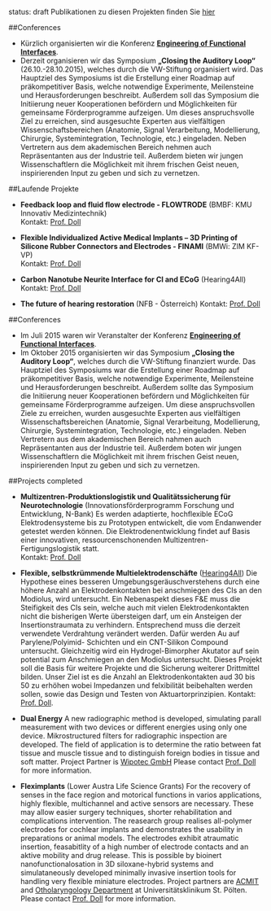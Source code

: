 status: draft
Publikationen zu diesen Projekten finden Sie [hier](publications-de.html)


##Conferences
* Kürzlich organisierten wir die Konferenz **[Engineering of Functional Interfaces](03_enfi-2015.html)**.
* Derzeit organisieren wir das Symposium **„Closing the Auditory Loop“** (26.10.-28.10.2015), welches durch die VW-Stiftung organisiert wird. 
Das Hauptziel des Symposiums ist die Erstellung einer Roadmap auf präkompetitiver Basis, welche notwendige Experimente, Meilensteine und Herausforderungen beschreibt. Außerdem soll das Symposium die Initiierung neuer Kooperationen befördern und Möglichkeiten für gemeinsame Förderprogramme aufzeigen. Um dieses anspruchsvolle Ziel zu erreichen, sind ausgesuchte Experten aus vielfältigen Wissenschaftsbereichen (Anatomie, Signal Verarbeitung, Modellierung, Chirurgie, Systemintegration, Technologie, etc.) eingeladen. Neben Vertretern aus dem akademischen Bereich nehmen auch Repräsentanten aus der Industrie teil. Außerdem bieten wir jungen Wissenschaftlern die Möglichkeit mit ihrem frischen Geist neuen, inspirierenden Input zu geben und sich zu vernetzen. 


##Laufende Projekte

* **Feedback loop and fluid flow electrode - FLOWTRODE** (BMBF: KMU Innovativ Medizintechnik)   
Kontakt: [Prof. Doll](staff.html)

* **Flexible Individualized Active Medical Implants – 3D Printing of Silicone Rubber Connectors and Electrodes - FINAMI** (BMWi: ZIM KF-VP)   
Kontakt: [Prof. Doll](staff.html)

* **Carbon Nanotube Neurite Interface for CI and ECoG** (Hearing4All)
Kontakt: [Prof. Doll](staff.html)

* **The future of hearing restoration** (NFB - Österreich)
Kontakt: [Prof. Doll](staff.html)

##Conferences
* Im Juli 2015 waren wir Veranstalter der Konferenz **[Engineering of Functional Interfaces](03_enfi-2015.html)**.
* Im Oktober 2015 organisierten wir das Symposium **„Closing the Auditory Loop“**, welches durch die VW-Stiftung finanziert wurde. 
Das Hauptziel des Symposiums war die Erstellung einer Roadmap auf präkompetitiver Basis, welche notwendige Experimente, Meilensteine und Herausforderungen beschreibt. Außerdem sollte das Symposium die Initiierung neuer Kooperationen befördern und Möglichkeiten für gemeinsame Förderprogramme aufzeigen. Um diese anspruchsvollen Ziele zu erreichen, wurden ausgesuchte Experten aus vielfältigen Wissenschaftsbereichen (Anatomie, Signal Verarbeitung, Modellierung, Chirurgie, Systemintegration, Technologie, etc.) eingeladen. Neben Vertretern aus dem akademischen Bereich nahmen auch Repräsentanten aus der Industrie teil. Außerdem boten wir jungen Wissenschaftlern die Möglichkeit mit ihrem frischen Geist neuen, inspirierenden Input zu geben und sich zu vernetzen. 

##Projects completed

* **Multizentren-Produktionslogistik und Qualitätssicherung für Neurotechnologie** (Innovationsförderprogramm Forschung und Entwicklung, N-Bank) Es werden adaptierte, hochflexible ECoG Elektrodensysteme bis zu Prototypen entwickelt, die vom Endanwender getestet werden können. Die Elektrodenentwicklung findet auf Basis einer innovativen, ressourcenschonenden Multizentren-Fertigungslogistik statt.   
Kontakt: [Prof. Doll](staff.html)

* **Flexible, selbstkrümmende Multielektrodenschäfte** ([Hearing4All](http://hearing4all.eu/EN/))
Die Hypothese eines besseren Umgebungsgeräuschverstehens durch eine höhere Anzahl an Elektrodenkontakten bei anschmiegen des CIs an den Modiolus, wird untersucht. Ein Nebenaspekt dieses F&E muss die Steifigkeit des CIs sein, welche auch mit vielen Elektrodenkontakten nicht die bisherigen Werte übersteigen darf, um ein Ansteigen der Insertionstraumata zu verhindern. Entsprechend muss die derzeit verwendete Verdrahtung verändert werden. Dafür werden Au auf Parylene/Polyimid- Schichten und ein CNT-Silikon Compound untersucht. Gleichzeitig wird ein Hydrogel-Bimorpher Akutator auf sein potential zum Anschmiegen an den Modiolus untersucht. Dieses Projekt soll die Basis für weitere Projekte und die Sicherung weiterer Drittmittel bilden. Unser Ziel ist es die Anzahl an Elektrodenkontakten aud 30 bis 50 zu erhöhen wobei Impedanzen und felxibilität beibehalten werden sollen, sowie das Design und Testen von Aktuartorprinzipien.
Kontakt: [Prof. Doll](staff.html).

* **Dual Energy**
A new radiographic method is developed, simulating parall measurement with two devices or different energies using only one device. Mikrostructured filters for radiographic inspection are developed. The field of application is to determine the ratio between fat tissue and muscle tissue and to distinguish foreign bodies in tissue and soft matter.
Project Partner is [Wipotec GmbH](http://www.wipotec.com/german)
Please contact [Prof. Doll](staff.html) for more information.


* **Fleximplants** (Lower Austra Life Science Grants)
For the recovery of senses in the face region and motorical functions in varios applications, highly flexible, multichannel and active sensors are necessary. These may allow easier surgery techniques, shorter rehabilitation and complications intervention. The reasearch group realises all-polymer electrodes for cochlear implants and demonstrates the usability in preparations or animal models. The electrodes exhibit atraumatic insertion, feasabitlity of a high number of electrode contacts and an aktive mobility and drug release. This is possible by bioinert nanofunctionalosation in 3D siloxane-hybrid systems and simulataneously developed minimally invasive insertion tools for handling very flexible miniature electrodes.
Project partners are [ACMIT](http://www.acmit.at/) and [Otholaryngology Department](http://www.stpoelten.lknoe.at/abteilungen/hals-nasen-ohren-abteilung.html) at Universitätsklinikum St. Pölten.
Please contact [Prof. Doll](staff.html) for more information.

